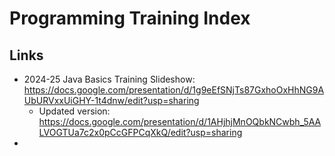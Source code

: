 # Programming Training Index


## Links

- 2024-25 Java Basics Training Slideshow: <https://docs.google.com/presentation/d/1g9eEfSNjTs87GxhoOxHhNG9AUbURVxxUiGHY-1t4dnw/edit?usp=sharing>
  - Updated version: <https://docs.google.com/presentation/d/1AHjhjMnOQbkNCwbh_5AALVOGTUa7c2x0pCcGFPCqXkQ/edit?usp=sharing>
- 